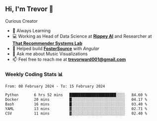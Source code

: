 ## Hi, I'm Trevor 👋

Curious Creator

- 🌱 Always Learning
- 💻 Working as Head of Data Science at [**Rippey AI**](https://rippey.ai/) and Researcher at [**That Recommender Systems Lab**](https://github.com/that-recsys-lab)
- 🔧 Helped build [**FosterSource**](https://github.com/blueprintboulder/f21s22-foster-source.git) with _Angular_
- 💬 Ask me about Music Visualizations
- 📫 Feel free to reach me at **<a href="mailto:trevorward001@gmail.com">trevorward001@gmail.com<a>**

### Weekly Coding Stats 📊
<!--START_SECTION:waka-->

```txt
From: 08 February 2024 - To: 15 February 2024

Python       6 hrs 52 mins   █████████████████████░░░░   84.60 %
Docker       20 mins         █░░░░░░░░░░░░░░░░░░░░░░░░   04.17 %
Bash         16 mins         █░░░░░░░░░░░░░░░░░░░░░░░░   03.40 %
YAML         13 mins         ▓░░░░░░░░░░░░░░░░░░░░░░░░   02.71 %
CSV          11 mins         ▓░░░░░░░░░░░░░░░░░░░░░░░░   02.40 %
```

<!--END_SECTION:waka-->

<!--

Here are some ideas to get you started:

- 🔭 I’m currently working on (way to add branches committed on)
- 🌱 I’m currently learning Web Frameworks and Machine Learning! (Lisp, JS (react & angular), Python, and __)
- 💬 Ask me about ...
- 📫 How to reach me: 
- 😄 Pronouns: He/Him/His
- ⚡ Fun fact: ...

that-recsys-lab
-->
